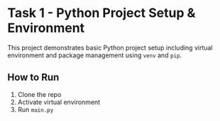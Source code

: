 # Task 1 - Python Project Setup & Environment

This project demonstrates basic Python project setup including virtual environment and package management using `venv` and `pip`.

## How to Run
1. Clone the repo
2. Activate virtual environment
3. Run `main.py`
